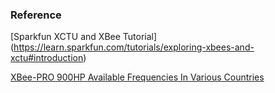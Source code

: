 ### Reference

[Sparkfun XCTU and XBee Tutorial] (https://learn.sparkfun.com/tutorials/exploring-xbees-and-xctu#introduction)

[XBee-PRO 900HP Available Frequencies In Various Countries](http://www.digi.com/support/kbase/kbaseresultdetl?id=3417)